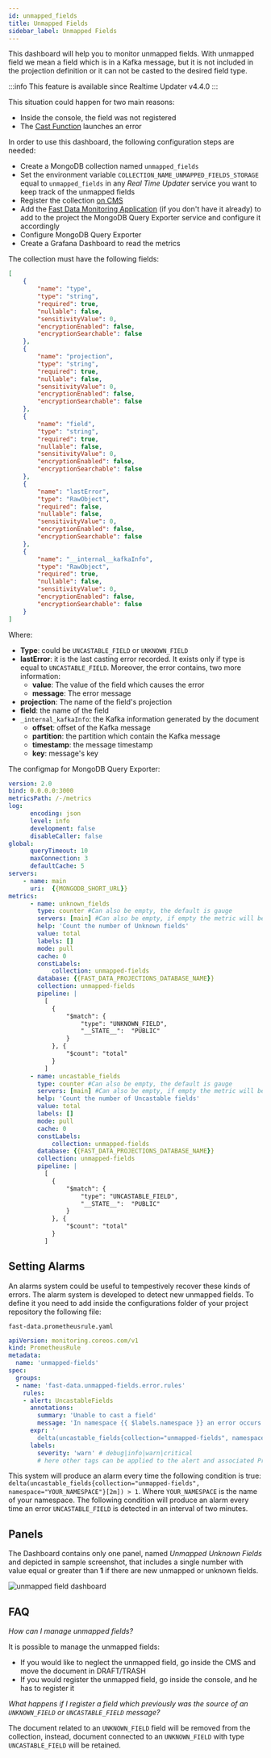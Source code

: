 ```yaml
---
id: unmapped_fields
title: Unmapped Fields
sidebar_label: Unmapped Fields
---
```


This dashboard will help you to monitor unmapped fields. With unmapped field we mean a field which is in a Kafka message, but it is not included in the projection definition or it can not be casted to the desired field type.

:::info
This feature is available since Realtime Updater v4.4.0
:::

This situation could happen for two main reasons:

- Inside the console, the field was not registered
- The [Cast Function](/fast_data/the_basics.md#cast-function) launches an error

In order to use this dashboard, the following configuration steps are needed:

- Create a MongoDB collection named `unmapped_fields`
- Set the environment variable `COLLECTION_NAME_UNMAPPED_FIELDS_STORAGE` equal to `unmapped_fields` in any _Real Time Updater_ service you want to keep track of the unmapped fields
- Register the collection [on CMS](/business_suite/cms_configuration/config_cms)
- Add the [Fast Data Monitoring Application](/fast_data/monitoring/overview.md#fast-data-monitoring-application) (if you don't have it already) to add to the project the MongoDB Query Exporter service and configure it accordingly
- Configure MongoDB Query Exporter
- Create a Grafana Dashboard to read the metrics

The collection must have the following fields:

```json
[
    {
        "name": "type",
        "type": "string",
        "required": true,
        "nullable": false,
        "sensitivityValue": 0,
        "encryptionEnabled": false,
        "encryptionSearchable": false
    },
    {
        "name": "projection",
        "type": "string",
        "required": true,
        "nullable": false,
        "sensitivityValue": 0,
        "encryptionEnabled": false,
        "encryptionSearchable": false
    },
    {
        "name": "field",
        "type": "string",
        "required": true,
        "nullable": false,
        "sensitivityValue": 0,
        "encryptionEnabled": false,
        "encryptionSearchable": false
    },
    {
        "name": "lastError",
        "type": "RawObject",
        "required": false,
        "nullable": false,
        "sensitivityValue": 0,
        "encryptionEnabled": false,
        "encryptionSearchable": false
    },
    {
        "name": "__internal__kafkaInfo",
        "type": "RawObject",
        "required": true,
        "nullable": false,
        "sensitivityValue": 0,
        "encryptionEnabled": false,
        "encryptionSearchable": false
    }
]
```

Where:

- **Type**: could be `UNCASTABLE_FIELD` or `UNKNOWN_FIELD`
- **lastError**: it is the last casting error recorded. It exists only if type is equal to `UNCASTABLE_FIELD`. Moreover, the error contains, two more information:
  - **value**: The value of the field which causes the error
  - **message**: The error message
- **projection**: The name of the field's projection
- **field**: the name of the field
- `_internal_kafkaInfo`: the Kafka information generated by the document
  - **offset**: offset of the Kafka message
  - **partition**: the partition which contain the Kafka message
  - **timestamp**: the message timestamp
  - **key**: message's key

The configmap for MongoDB Query Exporter:

```yml
version: 2.0
bind: 0.0.0.0:3000
metricsPath: /-/metrics
log:
      encoding: json
      level: info
      development: false
      disableCaller: false
global:
      queryTimeout: 10
      maxConnection: 3
      defaultCache: 5
servers:
    - name: main
      uri:  {{MONGODB_SHORT_URL}}
metrics:
      - name: unknown_fields
        type: counter #Can also be empty, the default is gauge
        servers: [main] #Can also be empty, if empty the metric will be used for every server defined
        help: 'Count the number of Unknown fields'
        value: total
        labels: []
        mode: pull
        cache: 0
        constLabels:
            collection: unmapped-fields
        database: {{FAST_DATA_PROJECTIONS_DATABASE_NAME}}
        collection: unmapped-fields
        pipeline: |
          [
            {
                "$match": {
                    "type": "UNKNOWN_FIELD",
                    "__STATE__":  "PUBLIC"
                }
            }, {
                "$count": "total"
            }
          ]
      - name: uncastable_fields
        type: counter #Can also be empty, the default is gauge
        servers: [main] #Can also be empty, if empty the metric will be used for every server defined
        help: 'Count the number of Uncastable fields'
        value: total
        labels: []
        mode: pull
        cache: 0
        constLabels:
            collection: unmapped-fields
        database: {{FAST_DATA_PROJECTIONS_DATABASE_NAME}}
        collection: unmapped-fields
        pipeline: |
          [
            {
                "$match": {
                    "type": "UNCASTABLE_FIELD",
                    "__STATE__":  "PUBLIC"
                }
            }, {
                "$count": "total"
            }
          ]
```

## Setting Alarms

An alarms system could be useful to tempestively recover these kinds of errors. The alarm system is developed to detect new unmapped fields.
To define it you need to add inside the configurations folder of your project repository the following file:

`fast-data.prometheusrule.yaml`

```yaml
apiVersion: monitoring.coreos.com/v1
kind: PrometheusRule
metadata:
  name: 'unmapped-fields'
spec:
  groups:
  - name: 'fast-data.unmapped-fields.error.rules'
    rules:
    - alert: UncastableFields
      annotations:
        summary: 'Unable to cast a field'
        message: 'In namespace {{ $labels.namespace }} an error occurs while performing a cast'
      expr: '
        delta(uncastable_fields{collection="unmapped-fields", namespace="YOUR_NAMESPACE"}[2m]) > 1'
      labels:
        severity: 'warn' # debug|info|warn|critical
        # here other tags can be applied to the alert and associated Prometheus ALERTS metric
```

This system will produce an alarm every time the following condition is true: `delta(uncastable_fields{collection="unmapped-fields", namespace="YOUR_NAMESPACE"}[2m]) > 1`. Where `YOUR_NAMESPACE` is the name of your namespace.
The following condition will produce an alarm every time an error `UNCASTABLE_FIELD` is detected in an interval of two minutes.

## Panels

The Dashboard contains only one panel, named _Unmapped Unknown Fields_ and depicted in sample screenshot, that includes a single number with value equal or greater than **1** if there are new unmapped or unknown fields.

![unmapped field dashboard](../../img/dashboards/unmapped_dashboard.png)

## FAQ

*How can I manage unmapped fields?*

It is possible to manage the unmapped fields:

- If you would like to neglect the unmapped field, go inside the CMS and move the document in DRAFT/TRASH
- If you would register the unmapped field, go inside the console, and he has to register it

*What happens if I register a field which previously was the source of an `UNKNOWN_FIELD` or `UNCASTABLE_FIELD` message?*

The document related to an `UNKNOWN_FIELD` field will be removed from the collection, instead, document connected to an `UNKNOWN_FIELD` with type `UNCASTABLE_FIELD` will be retained.
